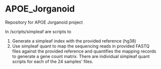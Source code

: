 # APOE_Jorganoid
Repository for APOE Jorganoid project

In /scripts/simpleaf are scripts to
  1. Generate a simpleaf index with the provided reference (hg38)
  2. Use simpleaf quant to map the sequencing reads in provided FASTQ files against the provided reference and quantifies the mapping records to generate a gene count matrix.
There are individual simpleaf quant scripts for each of the 24 samples' files.

